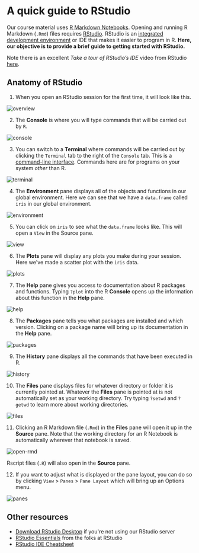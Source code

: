 # A quick guide to RStudio

Our course material uses [R Markdown Notebooks](https://bookdown.org/yihui/rmarkdown/notebook.html).
Opening and running R Markdown (`.Rmd`) files requires [RStudio](https://www.rstudio.com/products/RStudio/).
RStudio is an [integrated development environment](https://en.wikipedia.org/wiki/Integrated_development_environment) or IDE that makes it easier to program in R.
**Here, our objective is to provide a brief guide to getting started with RStudio.**

Note there is an excellent _Take a tour of RStudio’s IDE_ video from RStudio [here](https://www.rstudio.com/products/rstudio/).

## Anatomy of RStudio

1. When you open an RStudio session for the first time, it will look like this.

![overview](screenshots/00-rstudio.png)

2. The **Console** is where you will type commands that will be carried out by `R`.

![console](screenshots/01-console.png)

3. You can switch to a **Terminal** where commands will be carried out by clicking the `Terminal` tab to the right of the `Console` tab.
This is a [command-line interface](https://en.wikipedia.org/wiki/Command-line_interface).
Commands here are for programs on your system _other_ than R.

![terminal](screenshots/02-terminal.png)

4. The **Environment** pane displays all of the objects and functions in our global environment.
Here we can see that we have a `data.frame` called `iris` in our global environment.

![environment](screenshots/03-environment.png)

5. You can click on `iris` to see what the `data.frame` looks like.
This will open a `View` in the Source pane.

![view](screenshots/04-view.png)

6. The **Plots** pane will display any plots you make during your session.
Here we've made a scatter plot with the `iris` data.

![plots](screenshots/05-plots.png)

7. The **Help** pane gives you access to documentation about R packages and functions.
Typing `?plot` into the R **Console**  opens up the information about this function in the **Help** pane.

![help](screenshots/06-help.png)

8. The **Packages** pane tells you what packages are installed and which version.
Clicking on a package name will bring up its documentation in the **Help** pane.

![packages](screenshots/07-packages.png)

9. The **History** pane displays all the commands that have been executed in R.

![history](screenshots/08-history.png)

10. The **Files** pane displays files for whatever directory or folder it is currently pointed at.
Whatever the **Files** pane is pointed at is not automatically set as your working directory.
Try typing `?setwd` and `?getwd` to learn more about working directories.

![files](screenshots/09-files.png)

11. Clicking an R Markdown file (`.Rmd`) in the **Files** pane will open it up in the **Source** pane.
Note that the working directory for an R Notebook is automatically wherever that notebook is saved.

![open-rmd](screenshots/10-open_rmd.png)

Rscript files (`.R`) will also open in the **Source** pane.

12. If you want to adjust what is displayed or the pane layout, you can do so by clicking `View` > `Panes` > `Pane Layout` which will bring up an Options menu.

![panes](screenshots/11-pane_layout.png)


## Other resources

* [Download RStudio Desktop](https://www.rstudio.com/products/rstudio/#Desktop) if you're not using our RStudio server
* [RStudio Essentials](https://resources.rstudio.com/) from the folks at RStudio
* [RStudio IDE Cheatsheet](https://resources.rstudio.com/rstudio-cheatsheets/rstudio-ide-cheat-sheet)
